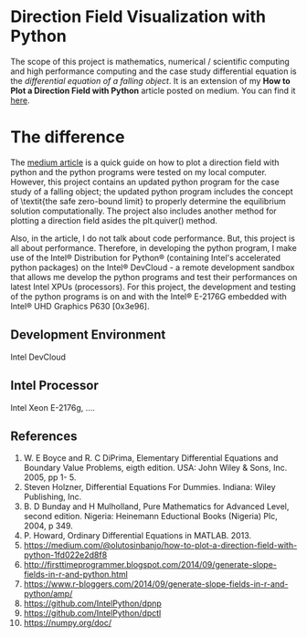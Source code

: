 # Direction Field Visualization with Python

The scope of this project is mathematics, numerical / scientific computing and high performance computing and the case study differential equation is the *differential equation of a falling object*. It is an extension of my **How to Plot a Direction Field with Python** article posted on medium. You can find it [here](https://medium.com/@olutosinbanjo/how-to-plot-a-direction-field-with-python-1fd022e2d8f8). 


# The difference

The [medium article](https://medium.com/@olutosinbanjo/how-to-plot-a-direction-field-with-python-1fd022e2d8f8) is a quick guide on how to plot a direction field with python and the python programs were tested on my local computer. However, this project contains an updated python program for the case study of a falling object; the updated python program includes the concept of \textit{the safe zero-bound limit} to properly determine the equilibrium solution computationally. The project also includes another method for plotting a direction field asides the plt.quiver() method.

Also, in the article, I do not talk about code performance. But, this project is all about performance. Therefore, in developing the python program, I make use of the Intel® Distribution for Python® (containing Intel's accelerated python packages) on the Intel® DevCloud - a remote development sandbox that allows me develop the python programs and test their performances on latest Intel XPUs (processors). For this project, the development and testing of the python programs is on and with the Intel® E-2176G embedded with Intel® UHD Graphics P630 [0x3e96].

## Development Environment

Intel DevCloud

## Intel Processor

Intel Xeon E-2176g, ....

## References

1. W. E Boyce and R. C DiPrima, Elementary Differential Equations and Boundary Value Problems, eigth edition. USA: John Wiley & Sons, Inc. 2005, pp 1- 5.
2. Steven Holzner, Differential Equations For Dummies. Indiana: Wiley Publishing, Inc.
3. B. D Bunday and H Mulholland, Pure Mathematics for Advanced Level, second edition. Nigeria: Heinemann Eductional Books (Nigeria) Plc, 2004, p 349.
4. P. Howard, Ordinary Differential Equations in MATLAB. 2013.
5. https://medium.com/@olutosinbanjo/how-to-plot-a-direction-field-with-python-1fd022e2d8f8
6. http://firsttimeprogrammer.blogspot.com/2014/09/generate-slope-fields-in-r-and-python.html
7. https://www.r-bloggers.com/2014/09/generate-slope-fields-in-r-and-python/amp/
8. https://github.com/IntelPython/dpnp
9. https://github.com/IntelPython/dpctl
10. https://numpy.org/doc/
